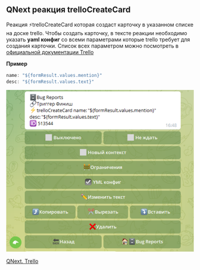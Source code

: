 ## QNext реакция trelloCreateCard

Реакция ⚡️trelloCreateCard которая создаст карточку в указанном списке на доске trello. Чтобы создать карточку, в тексте реакции необходимо указать **yaml конфиг** со всеми параметрами которые trello требует для создания карточки. Список всех параметром можно посмотреть в [официальной документации Trello](https://developer.atlassian.com/cloud/trello/rest/api-group-cards/#api-group-cards) 

**Пример**
```js 
name: "${formResult.values.mention}"
desc: "${formResult.values.text}"
```

![](./1.png)



[QNext. Trello](/docs-test/admin/trello-about)


